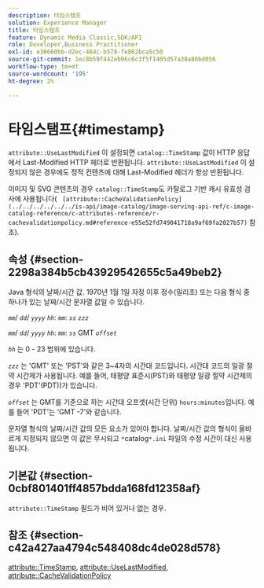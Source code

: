 ```yaml
---
description: 타임스탬프
solution: Experience Manager
title: 타임스탬프
feature: Dynamic Media Classic,SDK/API
role: Developer,Business Practitioner
exl-id: e36660bb-d2ec-464c-b578-fe862bca5c50
source-git-commit: 1ec8b59f442eb96c6c3f5f1405d57a38a86bd056
workflow-type: tm+mt
source-wordcount: '195'
ht-degree: 2%

---
```


# 타임스탬프{#timestamp}

`attribute::UseLastModified` 이 설정되면 `catalog::TimeStamp` 값이 HTTP 응답에서 Last-Modified HTTP 헤더로 반환됩니다. `attribute::UseLastModified` 이 설정되지 않은 경우에도 정적 컨텐츠에 대해 Last-Modified 헤더가 항상 반환됩니다.

이미지 및 SVG 콘텐츠의 경우 `catalog::TimeStamp`도 카탈로그 기반 캐시 유효성 검사에 사용됩니다( ` [attribute::CacheValidationPolicy](../../../../../../is-api/image-catalog/image-serving-api-ref/c-image-catalog-reference/c-attributes-reference/r-cachevalidationpolicy.md#reference-e55e52fd749041718a9af69fa2027b57)` 참조).

## 속성 {#section-2298a384b5cb43929542655c5a49beb2}

Java 형식의 날짜/시간 값. 1970년 1월 1일 자정 이후 정수(밀리초) 또는 다음 형식 중 하나가 있는 날짜/시간 문자열 값일 수 있습니다.

*`mm`*/  *`dd`*/  *`yyyy`* *`hh`*: *`mm`*:  *`ss`* *`zzz`*

*`mm`*/  *`dd`*/  *`yyyy`* *`hh`*: *`mm`*: *`ss`* GMT  *`offset`*

*`hh`* 는 0 - 23 범위에 있습니다.

*`zzz`* 는 &#39;GMT&#39; 또는 &#39;PST&#39;와 같은 3~4자의 시간대 코드입니다. 시간대 코드의 일광 절약 시간제가 사용됩니다. 예를 들어, 태평양 표준시(PST)와 태평양 일광 절약 시간제의 경우 &#39;PDT&#39;(PDT))가 있습니다.

*`offset`* 는 GMT를 기준으로 하는 시간대 오프셋(시간 단위) `hours:minutes`입니다. 예를 들어 &#39;PDT&#39;는 &#39;GMT -7&#39;와 같습니다.

문자열 형식의 날짜/시간 값의 모든 요소가 있어야 합니다. 날짜/시간 값의 형식이 올바르게 지정되지 않으면 이 값은 무시되고 `*`catalog`*.ini` 파일의 수정 시간이 대신 사용됩니다.

## 기본값 {#section-0cbf801401ff4857bdda168fd12358af}

`attribute::TimeStamp` 필드가 비어 있거나 없는 경우.

## 참조 {#section-c42a427aa4794c548408dc4de028d578}

[attribute::TimeStamp](../../../../../../is-api/image-catalog/image-serving-api-ref/c-image-catalog-reference/c-attributes-reference/r-timestamp.md#reference-4213c599a64942ee8cb9d80696b08296),  [attribute::UseLastModified](../../../../../../is-api/image-catalog/image-serving-api-ref/c-image-catalog-reference/c-attributes-reference/r-uselastmodified.md#reference-73ecc421e6864a38aec5a4775f06b8e8),  [attribute::CacheValidationPolicy](../../../../../../is-api/image-catalog/image-serving-api-ref/c-image-catalog-reference/c-attributes-reference/r-cachevalidationpolicy.md#reference-e55e52fd749041718a9af69fa2027b57)
